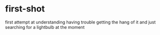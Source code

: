 # first-shot
first attempt at understanding
having trouble getting the hang of it and just searching for a lightbulb at the moment

